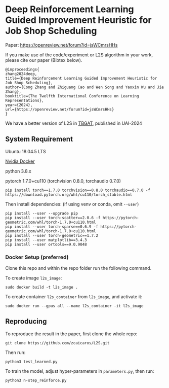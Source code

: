 # Deep Reinforcement Learning Guided Improvement Heuristic for Job Shop Scheduling

Paper: https://openreview.net/forum?id=jsWCmrsHHs

If you make use of the code/experiment or L2S algorithm in your work, please cite our paper (Bibtex below).
```
@inproceedings{
zhang2024deep,
title={Deep Reinforcement Learning Guided Improvement Heuristic for Job Shop Scheduling},
author={Cong Zhang and Zhiguang Cao and Wen Song and Yaoxin Wu and Jie Zhang},
booktitle={The Twelfth International Conference on Learning Representations},
year={2024},
url={https://openreview.net/forum?id=jsWCmrsHHs}
}
```

We have a better version of L2S in [TBGAT](https://github.com/zcaicaros/TBGAT), published in UAI-2024

## System Requirement
Ubuntu 18.04.5 LTS 

[Nvidia Docker](https://docs.nvidia.com/datacenter/cloud-native/container-toolkit/install-guide.html#docker)


python 3.8.x

pytorch 1.7.0+cu110 (torchvision 0.8.0, torchaudio 0.7.0)
```commandline
pip install torch==1.7.0 torchvision==0.8.0 torchaudio==0.7.0 -f https://download.pytorch.org/whl/cu110/torch_stable.html
```
Then install dependencies: (if using venv or conda, omit `--user`)
```
pip install --user --upgrade pip
pip install --user torch-scatter==2.0.6 -f https://pytorch-geometric.com/whl/torch-1.7.0+cu110.html
pip install --user torch-sparse==0.6.9 -f https://pytorch-geometric.com/whl/torch-1.7.0+cu110.html
pip install --user torch-geometric==1.7.2
pip install --user matplotlib==3.4.3
pip install --user ortools==9.0.9048
```

### Docker Setup (preferred)
Clone this repo and within the repo folder run the following command.

To create image `l2s_image`:
```commandline
sudo docker build -t l2s_image .
```

To create container `l2s_container` from `l2s_image`, and activate it:
```commandline
sudo docker run --gpus all --name l2s_container -it l2s_image
```

## Reproducing
To reproduce the result in the paper, first clone the whole repo:
```commandline
git clone https://github.com/zcaicaros/L2S.git
```
Then run:
```commandline
python3 test_learned.py
```
To train the model, adjust hyper-parameters in `parameters.py`, then run:
```commandline
python3 n-step_reinforce.py
```
